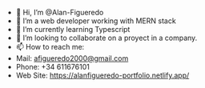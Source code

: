 - 👋 Hi, I’m @Alan-Figueredo
- 👀 I’m a web developer working with MERN stack
- 🌱 I’m currently learning Typescript
- 💞️ I’m looking to collaborate on a proyect in a company.
- 📫 How to reach me: 
- Mail: afigueredo2000@gmail.com
- Phone: +34 611676101
- Web Site: https://alanfigueredo-portfolio.netlify.app/
